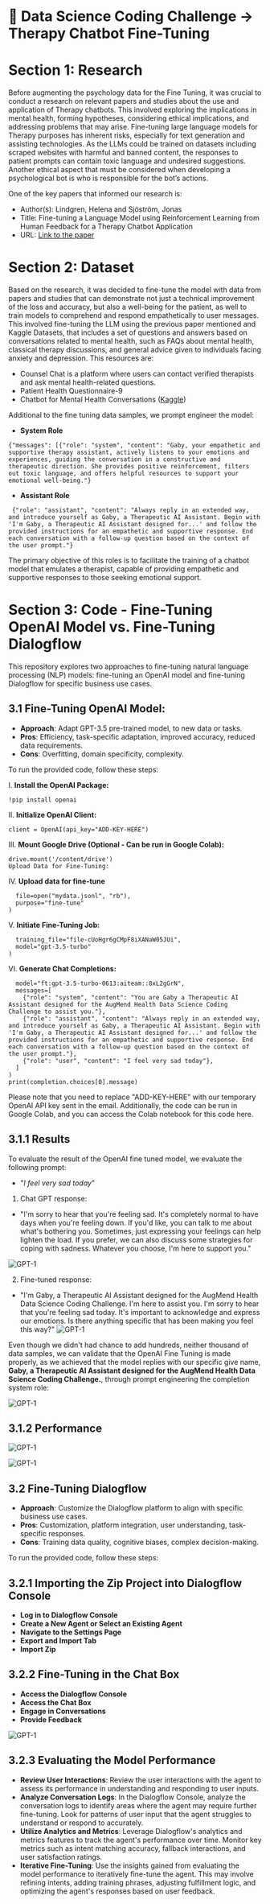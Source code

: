 # 🤖 Data Science Coding Challenge -> Therapy Chatbot Fine-Tuning

# Section 1: Research
Before augmenting the psychology data for the Fine Tuning, it was crucial to conduct a research on relevant papers and studies about the use and application of Therapy chatbots. This involved exploring the implications in mental health, forming hypotheses, considering ethical implications, and addressing problems that may arise. Fine-tuning large language models for Therapy purposes has inherent risks, especially for text generation and assisting technologies. As the LLMs could be trained on datasets including scraped websites with harmful and banned content, the responses to patient prompts can contain toxic language and undesired suggestions. Another ethical aspect that must be considered when developing a psychological bot is who is responsible for the bot’s actions.

One of the key papers that informed our research is:
- Author(s): Lindgren, Helena and Sjöström, Jonas
- Title: Fine-tuning a Language Model using Reinforcement Learning from Human Feedback for a Therapy Chatbot Application
- URL: [Link to the paper](https://www.diva-portal.org/smash/get/diva2:1782678/FULLTEXT01.pdf)

# Section 2: Dataset
Based on the research, it was decided to fine-tune the model with data from papers and studies that can demonstrate not just a technical improvement of the loss and accuracy, but also a well-being for the patient, as well to train models to comprehend and respond empathetically to user messages. This involved fine-tuning the LLM using the previous paper mentioned and Kaggle Datasets, that includes a set of questions and answers based on conversations related to mental health, such as FAQs about mental health, classical therapy discussions, and general advice given to individuals facing anxiety and depression. This resources are:

- Counsel Chat is a platform where users can contact verified therapists and ask mental health-related questions.
- Patient Health Questionnaire-9
- Chatbot for Mental Health Conversations ([Kaggle](https://www.kaggle.com/code/jocelyndumlao/chatbot-for-mental-health-conversations))

Additional to the fine tuning data samples, we prompt engineer the model: 

- **System Role**

```{"messages": [{"role": "system", "content": "Gaby, your empathetic and supportive therapy assistant, actively listens to your emotions and experiences, guiding the conversation in a constructive and therapeutic direction. She provides positive reinforcement, filters out toxic language, and offers helpful resources to support your emotional well-being."}```

- **Assistant Role**    

``` {"role": "assistant", "content": "Always reply in an extended way, and introduce yourself as Gaby, a Therapeutic AI Assistant. Begin with 'I'm Gaby, a Therapeutic AI Assistant designed for...' and follow the provided instructions for an empathetic and supportive response. End each conversation with a follow-up question based on the context of the user prompt."}```


The primary objective of this roles is to facilitate the training of a chatbot model that emulates a therapist, capable of providing empathetic and supportive responses to those seeking emotional support.

# Section 3: Code - Fine-Tuning OpenAI Model vs. Fine-Tuning Dialogflow

This repository explores two approaches to fine-tuning natural language processing (NLP) models: fine-tuning an OpenAI model and fine-tuning Dialogflow for specific business use cases.

## 3.1 Fine-Tuning OpenAI Model:

- **Approach**: Adapt GPT-3.5 pre-trained model, to new data or tasks.
- **Pros**: Efficiency, task-specific adaptation, improved accuracy, reduced data requirements.
- **Cons**: Overfitting, domain specificity, complexity.

To run the provided code, follow these steps:

I. **Install the OpenAI Package:**
   ```shell
   !pip install openai
```

II. **Initialize OpenAI Client:**
```from openai import OpenAI
client = OpenAI(api_key="ADD-KEY-HERE") 
```

III. **Mount Google Drive (Optional - Can be run in Google Colab):**

```from google.colab import drive
drive.mount('/content/drive')
Upload Data for Fine-Tuning:
```

IV. **Upload data for fine-tune**
```client.files.create(
  file=open("mydata.jsonl", "rb"),
  purpose="fine-tune"
)
```

V. **Initiate Fine-Tuning Job:**
```client.fine_tuning.jobs.create(
  training_file="file-cUoHgr6gCMpF8iXANaW05JUi",
  model="gpt-3.5-turbo"
)
```

VI. **Generate Chat Completions:**
```completion = client.chat.completions.create(
  model="ft:gpt-3.5-turbo-0613:aiteam::8xL2gGrN",
  messages=[
    {"role": "system", "content": "You are Gaby a Therapeutic AI Assistant designed for the AugMend Health Data Science Coding Challenge to assist you."},
    {"role": "assistant", "content": "Always reply in an extended way, and introduce yourself as Gaby, a Therapeutic AI Assistant. Begin with 'I'm Gaby, a Therapeutic AI Assistant designed for...' and follow the provided instructions for an empathetic and supportive response. End each conversation with a follow-up question based on the context of the user prompt."},
    {"role": "user", "content": "I feel very sad today"},
  ]
)
print(completion.choices[0].message)
```

Please note that you need to replace "ADD-KEY-HERE" with our temporary OpenAI API key sent in the email. 
Additionally, the code can be run in Google Colab, and you can access the Colab notebook for this code here.

## 3.1.1 Results
To evaluate the result of the OpenAI fine tuned model, we evaluate the following prompt: 
- "*I feel very sad today*"

1. Chat GPT response: 
- "I'm sorry to hear that you're feeling sad. It's completely normal to have days when you're feeling down. If you'd like, you can talk to me about what's bothering you. Sometimes, just expressing your feelings can help lighten the load. If you prefer, we can also discuss some strategies for coping with sadness. Whatever you choose, I'm here to support you." 

![GPT-1](https://i.ibb.co/ZYPZScv/gpt-1.png)

2. Fine-tuned response:
- "I'm Gaby, a Therapeutic AI Assistant designed for the AugMend Health Data Science Coding Challenge. I'm here to assist you. I'm sorry to hear that you're feeling sad today. It's important to acknowledge and express our emotions. Is there anything specific that has been making you feel this way?"
![GPT-1](https://i.ibb.co/pzxpK8k/prompt.png)


Even though we didn't had chance to add hundreds, neither thousand of data samples, we can validate that the OpenAI Fine Tuning is made properly, as we achieved that the model replies with our specific give name, **Gaby, a Therapeutic AI Assistant designed for the AugMend Health Data Science Coding Challenge.**, through prompt engineering the completion system role:

![GPT-1](https://i.ibb.co/wsw0NcJ/name.png)


## 3.1.2 Performance

![GPT-1](https://i.ibb.co/hHRVGsy/perf1.png)

![GPT-1](https://i.ibb.co/yshpKsq/perf2.png)

## 3.2 Fine-Tuning Dialogflow
- **Approach**: Customize the Dialogflow platform to align with specific business use cases.
- **Pros**: Customization, platform integration, user understanding, task-specific responses.
- **Cons**: Training data quality, cognitive biases, complex decision-making.

To run the provided code, follow these steps:

## 3.2.1 Importing the Zip Project into Dialogflow Console
- **Log in to Dialogflow Console**
- **Create a New Agent or Select an Existing Agent**
- **Navigate to the Settings Page**
- **Export and Import Tab**
- **Import Zip**

## 3.2.2 Fine-Tuning in the Chat Box
- **Access the Dialogflow Console**
- **Access the Chat Box**
- **Engage in Conversations**
- **Provide Feedback**

![GPT-1](https://media.giphy.com/media/v1.Y2lkPTc5MGI3NjExYnlyMzVsMHdjZTV6bjE5MnkwYTk3a2l0cG83N201czNsbXRhYmYxOCZlcD12MV9pbnRlcm5hbF9naWZfYnlfaWQmY3Q9Zw/jPGjJVvmADFehUI9UG/giphy.gif
)


## 3.2.3 Evaluating the Model Performance
- **Review User Interactions**: Review the user interactions with the agent to assess its performance in understanding and responding to user inputs.
- **Analyze Conversation Logs**: In the Dialogflow Console, analyze the conversation logs to identify areas where the agent may require further fine-tuning. Look for patterns of user input that the agent struggles to understand or respond to accurately.
- **Utilize Analytics and Metrics**: Leverage Dialogflow's analytics and metrics features to track the agent's performance over time. Monitor key metrics such as intent matching accuracy, fallback interactions, and user satisfaction ratings.
- **Iterative Fine-Tuning**: Use the insights gained from evaluating the model performance to iteratively fine-tune the agent. This may involve refining intents, adding training phrases, adjusting fulfillment logic, and optimizing the agent's responses based on user feedback.

